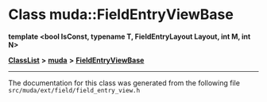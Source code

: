 

# Class muda::FieldEntryViewBase

**template &lt;bool IsConst, typename T, FieldEntryLayout Layout, int M, int N&gt;**



[**ClassList**](annotated.md) **>** [**muda**](namespacemuda.md) **>** [**FieldEntryViewBase**](classmuda_1_1_field_entry_view_base.md)







































































------------------------------
The documentation for this class was generated from the following file `src/muda/ext/field/field_entry_view.h`

